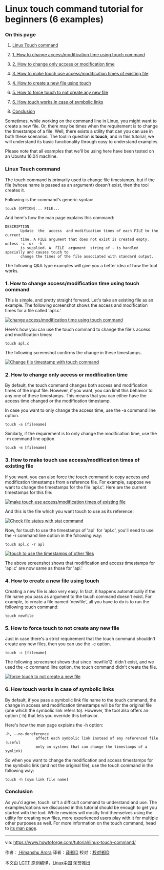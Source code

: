 Linux touch command tutorial for beginners (6 examples)
============================================================

### On this page

1.  [Linux Touch command][1]

2.  [1\. How to change access/modification time using touch command][2]

3.  [2\. How to change only access or modification time][3]

4.  [3\. How to make touch use access/modification times of existing file][4]

5.  [4\. How to create a new file using touch][5]

6.  [5\. How to force touch to not create any new file][6]

7.  [6\. How touch works in case of symbolic links][7]

8.  [Conclusion][8]

Sometimes, while working on the command line in Linux, you might want to create a new file. Or, there may be times when the requirement is to change the timestamps of a file. Well, there exists a utility that can you can use in both these scenarios. The tool in question is **touch**, and in this tutorial, we will understand its basic functionality through easy to understand examples.

Please note that all examples that we'll be using here have been tested on an Ubuntu 16.04 machine.

### Linux Touch command

The touch command is primarily used to change file timestamps, but if the file (whose name is passed as an argument) doesn't exist, then the tool creates it.

Following is the command's generic syntax:

```
touch [OPTION]... FILE...
```

And here's how the man page explains this command:

```
DESCRIPTION
       Update  the  access  and modification times of each FILE to the current
       time. A FILE argument that does not exist is created empty, unless -c  or  -h
       is supplied. A  FILE  argument  string of - is handled specially and causes touch to
       change the times of the file associated with standard output.
```

The following Q&A type examples will give you a better idea of how the tool works.

### 1\. How to change access/modification time using touch command

This is simple, and pretty straight forward. Let's take an existing file as an example. The following screenshot shows the access and modification times for a file called 'apl.c.'

 [![change access/modification time using touch command](https://www.howtoforge.com/images/linux_hostname_command/touch-exist-file1.png)][9] 

Here's how you can use the touch command to change the file's access and modification times:

```
touch apl.c
```

The following screenshot confirms the change in these timestamps.

 [![Change file timestamp with touch command](https://www.howtoforge.com/images/linux_hostname_command/touch-exist-file2.png)][10] 

### 2\. How to change only access or modification time

By default, the touch command changes both access and modification times of the input file. However, if you want, you can limit this behavior to any one of these timestamps. This means that you can either have the access time changed or the modification timestamp.

In case you want to only change the access time, use the -a command line option.

```
touch -a [filename]
```

Similarly, if the requirement is to only change the modification time, use the -m command line option.

```
touch -m [filename]
```

### 3\. How to make touch use access/modification times of existing file

If you want, you can also force the touch command to copy access and modification timestamps from a reference file. For example, suppose we want to change the timestamps for the file 'apl.c'. Here are the current timestamps for this file:

 [![make touch use access/modification times of existing file](https://www.howtoforge.com/images/linux_hostname_command/touch-exist-file21.png)][11] 

And this is the file which you want touch to use as its reference:

 [![Check file status with stat command](https://www.howtoforge.com/images/linux_hostname_command/touch-ref-file1.png)][12] 

Now, for touch to use the timestamps of 'apl' for 'apl.c', you'll need to use the -r command line option in the following way:

```
touch apl.c -r apl
```

 [![touch to use the timestamps of other files](https://www.howtoforge.com/images/linux_hostname_command/touch-ref-file2.png)][13] 

The above screenshot shows that modification and access timestamps for 'apl.c' are now same as those for 'apl.'

### 4\. How to create a new file using touch

Creating a new file is also very easy. In fact, it happens automatically if the file name you pass as argument to the touch command doesn't exist. For example, to create a file named 'newfile', all you have to do is to run the following touch command:

```
touch newfile
```

### 5\. How to force touch to not create any new file

Just in case there's a strict requirement that the touch command shouldn't create any new files, then you can use the -c option.

```
touch -c [filename]
```

The following screenshot shows that since 'newfile12' didn't exist, and we used the -c command line option, the touch command didn't create the file.

 [![force touch to not create a new file](https://www.howtoforge.com/images/linux_hostname_command/touch-c-option.png)][14] 

### 6\. How touch works in case of symbolic links

By default, if you pass a symbolic link file name to the touch command, the change in access and modification timestamps will be for the original file (one which the symbolic link refers to). However, the tool also offers an option (-h) that lets you override this behavior.

Here's how the man page explains the -h option:

```
-h, --no-dereference
              affect each symbolic link instead of any referenced file (useful
              only on systems that can change the timestamps of a symlink)
```

So when you want to change the modification and access timestamps for the symbolic link (and not the original file), use the touch command in the following way:

```
touch -h [sym link file name]
```

### Conclusion

As you'd agree, touch isn't a difficult command to understand and use. The examples/options we discussed in this tutorial should be enough to get you started with the tool. While newbies will mostly find themselves using the utility for creating new files, more experienced users play with it for multiple other purposes as well. For more information on the touch command, head to [its man page][15].

--------------------------------------------------------------------------------

via: https://www.howtoforge.com/tutorial/linux-touch-command/

作者：[ Himanshu Arora][a]
译者：[译者ID](https://github.com/译者ID)
校对：[校对者ID](https://github.com/校对者ID)

本文由 [LCTT](https://github.com/LCTT/TranslateProject) 原创编译，[Linux中国](https://linux.cn/) 荣誉推出

[a]:https://www.howtoforge.com/tutorial/linux-touch-command/
[1]:https://www.howtoforge.com/tutorial/linux-touch-command/#linux-touch-command
[2]:https://www.howtoforge.com/tutorial/linux-touch-command/#-how-to-change-accessmodification-time-using-touch-command
[3]:https://www.howtoforge.com/tutorial/linux-touch-command/#-how-to-change-only-access-or-modification-time
[4]:https://www.howtoforge.com/tutorial/linux-touch-command/#-how-to-make-touch-use-accessmodification-times-of-existing-file
[5]:https://www.howtoforge.com/tutorial/linux-touch-command/#-how-to-create-a-new-file-using-touch
[6]:https://www.howtoforge.com/tutorial/linux-touch-command/#-how-to-force-touch-to-not-create-any-new-file
[7]:https://www.howtoforge.com/tutorial/linux-touch-command/#-how-touch-works-in-case-of-symbolic-links
[8]:https://www.howtoforge.com/tutorial/linux-touch-command/#conclusion
[9]:https://www.howtoforge.com/images/linux_hostname_command/big/touch-exist-file1.png
[10]:https://www.howtoforge.com/images/linux_hostname_command/big/touch-exist-file2.png
[11]:https://www.howtoforge.com/images/linux_hostname_command/big/touch-exist-file21.png
[12]:https://www.howtoforge.com/images/linux_hostname_command/big/touch-ref-file1.png
[13]:https://www.howtoforge.com/images/linux_hostname_command/big/touch-ref-file2.png
[14]:https://www.howtoforge.com/images/linux_hostname_command/big/touch-c-option.png
[15]:https://linux.die.net/man/1/touch
